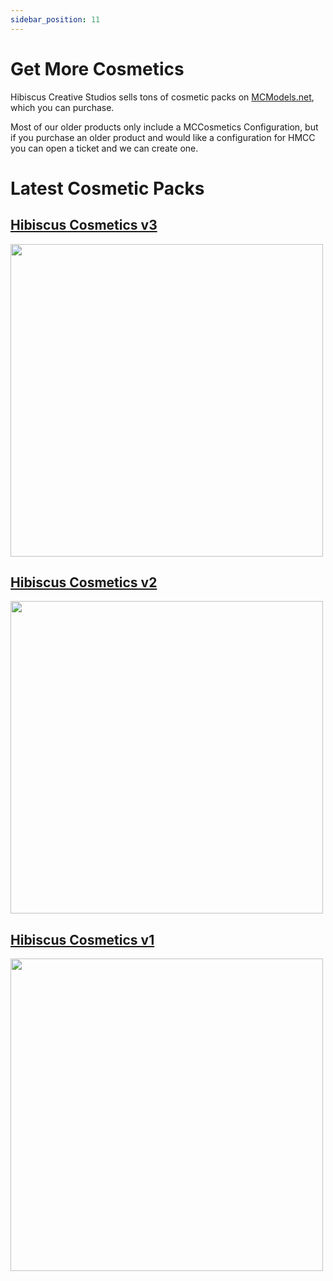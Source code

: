 ```yaml
---
sidebar_position: 11
---
```


# Get More Cosmetics


Hibiscus Creative Studios sells tons of cosmetic packs on [MCModels.net](https://mcmodels.net/vendors/hibiscus-studios-store/), which you can purchase.

Most of our older products only include a MCCosmetics Configuration, but if you purchase an older product and would like a configuration for HMCC you can open a ticket and we can create one.

# Latest Cosmetic Packs

## [Hibiscus Cosmetics v3](https://mcmodels.net/model/hibiscus-cosmetics-v3/)

<img src ="https://i.ibb.co/qCNWqbX/image-2023-03-31-094422058.png"  width="500" height="500"></img>

## [Hibiscus Cosmetics v2](https://mcmodels.net/model/hibiscus-cosmetics-v2/)

<img src="https://i.ibb.co/gTzJcND/image-2023-02-14-160350007.png"  width="500" height="500"></img>

## [Hibiscus Cosmetics v1](https://mcmodels.net/model/hibiscus-cosmetics-v1/)

<img src="https://i.ibb.co/xGR1RLF/image-2023-02-14-160547296.png"  width="500" height="500"></img>